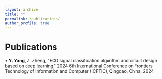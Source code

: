 ```yaml
---
layout: archive
title: ""
permalink: /publications/
author_profile: true
---
```


Publications
======
 • **Y. Yang**, Z. Zheng, "ECG signal classification algorithm and circuit design based on deep learning," 2024 6th International Conference on Frontiers Technology of Information and Computer (ICFTIC), Qingdao, China, 2024


